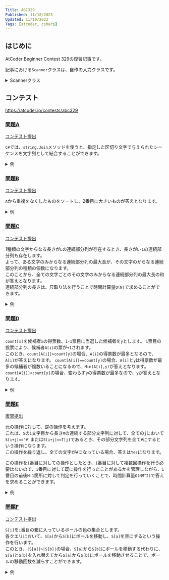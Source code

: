 ```yaml
---
Title: ABC329
Published: 11/18/2023
Updated: 11/19/2023
Tags: [atcoder, csharp]
---
```


## はじめに

AtCoder Beginner Contest 329の復習記事です。

記事における`Scanner`クラスは、自作の入力クラスです。

<details>
<summary>Scannerクラス</summary>

```csharp
public static class Scanner
{
    public static T Scan<T>() where T : IConvertible => Convert<T>(ScanStringArray()[0]);
    public static (T1, T2) Scan<T1, T2>() where T1 : IConvertible where T2 : IConvertible
    {
        var input = ScanStringArray();
        return (Convert<T1>(input[0]), Convert<T2>(input[1]));
    }
    public static (T1, T2, T3) Scan<T1, T2, T3>() where T1 : IConvertible where T2 : IConvertible where T3 : IConvertible
    {
        var input = ScanStringArray();
        return (Convert<T1>(input[0]), Convert<T2>(input[1]), Convert<T3>(input[2]));
    }
    public static (T1, T2, T3, T4) Scan<T1, T2, T3, T4>() where T1 : IConvertible where T2 : IConvertible where T3 : IConvertible where T4 : IConvertible
    {
        var input = ScanStringArray();
        return (Convert<T1>(input[0]), Convert<T2>(input[1]), Convert<T3>(input[2]), Convert<T4>(input[3]));
    }
    public static (T1, T2, T3, T4, T5) Scan<T1, T2, T3, T4, T5>() where T1 : IConvertible where T2 : IConvertible where T3 : IConvertible where T4 : IConvertible where T5 : IConvertible
    {
        var input = ScanStringArray();
        return (Convert<T1>(input[0]), Convert<T2>(input[1]), Convert<T3>(input[2]), Convert<T4>(input[3]), Convert<T5>(input[4]));
    }
    public static (T1, T2, T3, T4, T5, T6) Scan<T1, T2, T3, T4, T5, T6>() where T1 : IConvertible where T2 : IConvertible where T3 : IConvertible where T4 : IConvertible where T5 : IConvertible where T6 : IConvertible
    {
        var input = ScanStringArray();
        return (Convert<T1>(input[0]), Convert<T2>(input[1]), Convert<T3>(input[2]), Convert<T4>(input[3]), Convert<T5>(input[4]), Convert<T6>(input[5]));
    }
    public static IEnumerable<T> ScanEnumerable<T>() where T : IConvertible => ScanStringArray().Select(Convert<T>);
    private static string[] ScanStringArray()
    {
        var line = Console.ReadLine()?.Trim() ?? string.Empty;
        return string.IsNullOrEmpty(line) ? Array.Empty<string>() : line.Split(' ');
    }
    private static T Convert<T>(string value) where T : IConvertible => (T)System.Convert.ChangeType(value, typeof(T));
}
```

</details>

## コンテスト

<https://atcoder.jp/contests/abc329>

### [問題A](https://atcoder.jp/contests/abc329/tasks/abc329_a)

[コンテスト提出](https://atcoder.jp/contests/abc329/submissions/47673253)

`C#`では、`string.Join`メソッドを使うと、指定した区切り文字で与えられたシーケンスを文字列として結合することができます。

<details>
<summary>例</summary>

```csharp
public static void Solve()
{
    var S = Scanner.Scan<string>();
    Console.WriteLine(string.Join(" ", S.ToArray()));
}
```

</details>

### [問題B](https://atcoder.jp/contests/abc329/tasks/abc329_b)

[コンテスト提出](https://atcoder.jp/contests/abc329/submissions/47677331)

`A`から重複をなくしたものをソートし、2番目に大きいものが答えとなります。

<details>
<summary>例</summary>

```csharp
public static void Solve()
{
    var N = Scanner.Scan<int>();
    var A = Scanner.ScanEnumerable<int>().ToArray();
    var B = A.Distinct().ToArray();
    Array.Sort(B);
    Array.Reverse(B);
    var answer = B[1];
    Console.WriteLine(answer);
}
```

</details>

### [問題C](https://atcoder.jp/contests/abc329/tasks/abc329_c)

[コンテスト提出](https://atcoder.jp/contests/abc329/submissions/47683874)

1種類の文字からなる長さが`L`の連続部分列が存在するとき、長さが`L-1`の連続部分列も存在します。  
よって、ある文字のみからなる連続部分列の最大長が、その文字のからなる連続部分列の種類の個数になります。  
このことから、全ての文字ごとのその文字のみからなる連続部分列の最大長の和が答えとなります。  
連続部分列の長さは、尺取り法を行うことで時間計算量`O(N)`で求めることができます。

<details>
<summary>例</summary>

```csharp
public static void Solve()
{
    var N = Scanner.Scan<int>();
    var S = Scanner.Scan<string>().Select(x => x - 'a').ToArray();
    var maxLengths = new int[26];
    var l = 0;
    var r = 0;
    while (l < N)
    {
        while (r < N && S[r] == S[l]) r++;
        maxLengths[S[l]] = Math.Max(maxLengths[S[l]], r - l);
        l = r;
    }

    var answer = maxLengths.Sum();
    Console.WriteLine(answer);
}
```

</details>

### [問題D](https://atcoder.jp/contests/abc329/tasks/abc329_d)

[コンテスト提出](https://atcoder.jp/contests/abc329/submissions/47694536)  

`count[x]`を候補者`x`の得票数、`i-1`票目に当選した候補者を`y`とします。
`i`票目の投票により、候補者`A[i]`の票が`+1`されます。  
このとき、`count[A[i]]>count[y]`の場合、`A[i]`の得票数が最多となるので、`A[i]`が答えになります。
`count[A[i]]==count[y]`の場合、`A[i]`と`y`は得票数が最多の候補者が複数いることになるので、`Min(A[i],y)`が答えとなります。
`count[A[i]]<count[y]`の場合、変わらず`y`の得票数が最多なので、`y`が答えとなります。

<details>
<summary>例</summary>

```csharp
public static void Solve()
{
    var (N, M) = Scanner.Scan<int, int>();
    var A = Scanner.ScanEnumerable<int>().ToArray();
    var count = new int[N + 1];
    var answer = 0;
    foreach (var a in A)
    {
        count[a]++;
        if (count[answer] < count[a])
        {
            answer = a;
        }
        else if (count[answer] == count[a])
        {
            answer = Math.Min(answer, a);
        }

        Console.WriteLine(answer);
    }
}
```

</details>

### [問題E](https://atcoder.jp/contests/abc329/tasks/abc329_e)

[復習提出](https://atcoder.jp/contests/abc329/submissions/47736738)

元の操作に対して、逆の操作を考えます。  
これは、`S`の`i`文字目から長さ`M`の連続する部分文字列に対して、全ての`j`において`S[i+j]=='#'`または`S[i+j]==T[j]`であるとき、その部分文字列を全て`#`にするという操作になります。  
この操作を繰り返し、全ての文字が`#`になっている場合、答えは`Yes`になります。

この操作を`i`番目に対しての操作としたとき、`i`番目に対して複数回操作を行う必要はないので、`i`番目に対して既に操作を行ったことがあるかを管理しながら、`i`番目の前後`M-1`箇所に対して判定を行っていくことで、時間計算量`O(NM^2)`で答えを求めることができます。

<details>
<summary>例</summary>

```csharp
public static void Solve()
{
    var (N, M) = Scanner.Scan<int, int>();
    var S = Scanner.Scan<string>();
    var T = Scanner.Scan<string>();

    var X = S.ToCharArray();
    var used = new bool[N - (M - 1)];
    var queue = new Queue<int>();

    void F(int idx)
    {
        if (used[idx]) return;

        var ok = true;
        for (var i = 0; i < M && ok; i++)
        {
            ok &= (X[idx + i] == '#' || X[idx + i] == T[i]);
        }

        if (ok)
        {
            used[idx] = true;
            queue.Enqueue(idx);
        }
    }

    for (var i = 0; i < N - (M - 1); i++)
    {
        F(i);
    }

    while (queue.Count > 0)
    {
        var idx = queue.Dequeue();
        X.AsSpan(idx, M).Fill('#');

        for (var i = Math.Max(0, idx - (M - 1)); i <= Math.Min(N - M, idx + (M - 1)); i++)
        {
            F(i);
        }
    }

    var answer = new string(X) == new string('#', N);
    Console.WriteLine(answer ? "Yes" : "No");
}
```

</details>

### [問題F](https://atcoder.jp/contests/abc329/tasks/abc329_f)

[コンテスト提出](https://atcoder.jp/contests/abc329/submissions/47702938)  

`S[i]`を`i`番目の箱に入っているボールの色の集合とします。  
各クエリにおいて、`S[a]`から`S[b]`にボールを移動し、`S[a]`を空にするという操作を行います。  
このとき、`|S[a]|>|S[b]|`の場合、`S[a]`から`S[b]`にボールを移動する代わりに、`S[a]`と`S[b]`を入れ替えてから`S[a]`から`S[b]`にボールを移動させることで、ボールの移動回数を減らすことができます。

<details>
<summary>例</summary>

```csharp
public static void Solve()
{
    var (N, Q) = Scanner.Scan<int, int>();
    var C = Scanner.ScanEnumerable<int>().ToArray();
    var set = C.Select(c => new HashSet<int> { c }).ToArray();
    while (Q-- > 0)
    {
        var (a, b) = Scanner.Scan<int, int>();
        a--; b--;
        if (set[b].Count < set[a].Count) (set[a], set[b]) = (set[b], set[a]);
        set[b].UnionWith(set[a]);
        set[a].Clear();
        Console.WriteLine(set[b].Count);
    }
}
```

</details>
